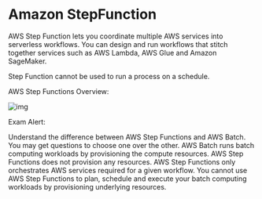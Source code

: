 # Amazon StepFunction

AWS Step Function lets you coordinate multiple AWS services into serverless workflows. You can design and run workflows that stitch together services such as AWS Lambda, AWS Glue and Amazon SageMaker.

Step Function cannot be used to run a process on a schedule.

AWS Step Functions Overview:

![img](https://d1.awsstatic.com/product-marketing/Step%20Functions/sfn_how-it-works.f795601e8338db32506b9abb01e71704f483fc81.png)

Exam Alert:

Understand the difference between AWS Step Functions and AWS Batch. You may get questions to choose one over the other. AWS Batch runs batch computing workloads by provisioning the compute resources. AWS Step Functions does not provision any resources. AWS Step Functions only orchestrates AWS services required for a given workflow. You cannot use AWS Step Functions to plan, schedule and execute your batch computing workloads by provisioning underlying resources.

